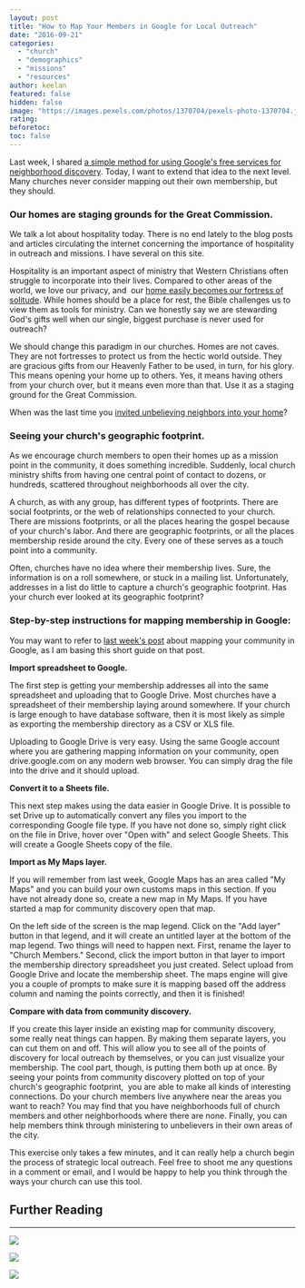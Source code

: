 ```yaml
---
layout: post
title: "How to Map Your Members in Google for Local Outreach"
date: "2016-09-21"
categories: 
  - "church"
  - "demographics"
  - "missions"
  - "resources"
author: keelan
featured: false
hidden: false
image: "https://images.pexels.com/photos/1370704/pexels-photo-1370704.jpeg?auto=compress&cs=tinysrgb&w=1260&h=750&dpr=1"
rating:
beforetoc:
toc: false
---
```


Last week, I shared [a simple method for using Google's free services for neighborhood discovery](http://blog.keelancook.com/2016/09/how-to-use-google-forms-sheets-maps-to-survey-your-community-for-free.html). Today, I want to extend that idea to the next level. Many churches never consider mapping out their own membership, but they should.

### **Our homes are staging grounds for the Great Commission.**

We talk a lot about hospitality today. There is no end lately to the blog posts and articles circulating the internet concerning the importance of hospitality in outreach and missions. I have several on this site.

Hospitality is an important aspect of ministry that Western Christians often struggle to incorporate into their lives. Compared to other areas of the world, we love our privacy, and  our [home easily becomes our fortress of solitude](http://blog.keelancook.com/2015/11/gospel-hospitality-the-sanctifying-effect-of-dinner-guests.html). While homes should be a place for rest, the Bible challenges us to view them as tools for ministry. Can we honestly say we are stewarding God's gifts well when our single, biggest purchase is never used for outreach?

We should change this paradigm in our churches. Homes are not caves. They are not fortresses to protect us from the hectic world outside. They are gracious gifts from our Heavenly Father to be used, in turn, for his glory. This means opening your home up to others. Yes, it means having others from your church over, but it means even more than that. Use it as a staging ground for the Great Commission.

When was the last time you [invited unbelieving neighbors into your home](http://blog.keelancook.com/2015/11/when-was-the-last-time-you-ate-with-an-unbeliever.html)?

### **Seeing your church's geographic footprint.**

As we encourage church members to open their homes up as a mission point in the community, it does something incredible. Suddenly, local church ministry shifts from having one central point of contact to dozens, or hundreds, scattered throughout neighborhoods all over the city.

A church, as with any group, has different types of footprints. There are social footprints, or the web of relationships connected to your church. There are missions footprints, or all the places hearing the gospel because of your church's labor. And there are geographic footprints, or all the places membership reside around the city. Every one of these serves as a touch point into a community.

Often, churches have no idea where their membership lives. Sure, the information is on a roll somewhere, or stuck in a mailing list. Unfortunately, addresses in a list do little to capture a church's geographic footprint. Has your church ever looked at its geographic footprint?

### **Step-by-step instructions for mapping membership in Google:**

You may want to refer to [last week's post](http://blog.keelancook.com/2016/09/how-to-use-google-forms-sheets-maps-to-survey-your-community-for-free.html) about mapping your community in Google, as I am basing this short guide on that post.

**Import spreadsheet to Google.**

The first step is getting your membership addresses all into the same spreadsheet and uploading that to Google Drive. Most churches have a spreadsheet of their membership laying around somewhere. If your church is large enough to have database software, then it is most likely as simple as exporting the membership directory as a CSV or XLS file.

Uploading to Google Drive is very easy. Using the same Google account where you are gathering mapping information on your community, open drive.google.com on any modern web browser. You can simply drag the file into the drive and it should upload.

**Convert it to a Sheets file.**

This next step makes using the data easier in Google Drive. It is possible to set Drive up to automatically convert any files you import to the corresponding Google file type. If you have not done so, simply right click on the file in Drive, hover over "Open with" and select Google Sheets. This will create a Google Sheets copy of the file.

**Import as My Maps layer.**

If you will remember from last week, Google Maps has an area called "My Maps" and you can build your own customs maps in this section. If you have not already done so, create a new map in My Maps. If you have started a map for community discovery open that map.

On the left side of the screen is the map legend. Click on the "Add layer" button in that legend, and it will create an untitled layer at the bottom of the map legend. Two things will need to happen next. First, rename the layer to "Church Members." Second, click the import button in that layer to import the membership directory spreadsheet you just created. Select upload from Google Drive and locate the membership sheet. The maps engine will give you a couple of prompts to make sure it is mapping based off the address column and naming the points correctly, and then it is finished!

**Compare with data from community discovery.**

If you create this layer inside an existing map for community discovery, some really neat things can happen. By making them separate layers, you can cut them on and off. This will allow you to see all of the points of discovery for local outreach by themselves, or you can just visualize your membership. The cool part, though, is putting them both up at once. By seeing your points from community discovery plotted on top of your church's geographic footprint,  you are able to make all kinds of interesting connections. Do your church members live anywhere near the areas you want to reach? You may find that you have neighborhoods full of church members and other neighborhoods where there are none. Finally, you can help members think through ministering to unbelievers in their own areas of the city.

This exercise only takes a few minutes, and it can really help a church begin the process of strategic local outreach. Feel free to shoot me any questions in a comment or email, and I would be happy to help you think through the ways your church can use this tool.

## Further Reading

* * *

<a href="https://www.amazon.com/Tradecraft-Church-Mission-Caleb-Crider/dp/0996184759?dchild=1&keywords=tradecraft&qid=1614976807&sr=8-1&linkCode=li2&tag=keelancook-20&linkId=6b2b46ad57b9ed1325d876029b070001&language=en_US&ref_=as_li_ss_il" target="_blank"><img border="0" src="//ws-na.amazon-adsystem.com/widgets/q?_encoding=UTF8&ASIN=0996184759&Format=_SL160_&ID=AsinImage&MarketPlace=US&ServiceVersion=20070822&WS=1&tag=keelancook-20&language=en_US" ></a><img src="https://ir-na.amazon-adsystem.com/e/ir?t=keelancook-20&language=en_US&l=li2&o=1&a=0996184759" width="1" height="1" border="0" alt="" style="border:none !important; margin:0px !important;" />

<a href="https://www.amazon.com/Trellis-Vine-Ministry-Mind-Shift-Everything/dp/1921441585?crid=1R45WPLVLPMXZ&dchild=1&keywords=trellis+and+the+vine&qid=1614976888&sprefix=trellis+and+the+vine%2Caps%2C203&sr=8-1&linkCode=li2&tag=keelancook-20&linkId=d360415200d75d22b0527420af09e43d&language=en_US&ref_=as_li_ss_il" target="_blank"><img border="0" src="//ws-na.amazon-adsystem.com/widgets/q?_encoding=UTF8&ASIN=1921441585&Format=_SL160_&ID=AsinImage&MarketPlace=US&ServiceVersion=20070822&WS=1&tag=keelancook-20&language=en_US" ></a><img src="https://ir-na.amazon-adsystem.com/e/ir?t=keelancook-20&language=en_US&l=li2&o=1&a=1921441585" width="1" height="1" border="0" alt="" style="border:none !important; margin:0px !important;" />

<a href="https://www.amazon.com/Healthy-Church-Member-Thabiti-Anyabwile-ebook/dp/B001CDUQFI?crid=1JK5GVY4VZB1S&dchild=1&keywords=what+is+a+healthy+church+member&qid=1614977017&sprefix=what+is+a+health%2Caps%2C227&sr=8-1&linkCode=li2&tag=keelancook-20&linkId=0f8d3e506f67aad4fe01c94dd1ac2283&language=en_US&ref_=as_li_ss_il" target="_blank"><img border="0" src="//ws-na.amazon-adsystem.com/widgets/q?_encoding=UTF8&ASIN=B001CDUQFI&Format=_SL160_&ID=AsinImage&MarketPlace=US&ServiceVersion=20070822&WS=1&tag=keelancook-20&language=en_US" ></a><img src="https://ir-na.amazon-adsystem.com/e/ir?t=keelancook-20&language=en_US&l=li2&o=1&a=B001CDUQFI" width="1" height="1" border="0" alt="" style="border:none !important; margin:0px !important;" />